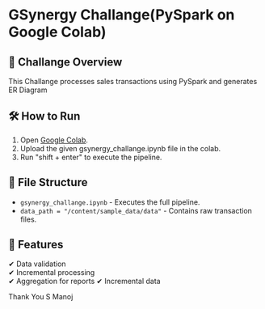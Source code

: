 # GSynergy Challange(PySpark on Google Colab)

## 📌 Challange Overview
This Challange processes sales transactions using PySpark and generates ER Diagram

## 🛠 How to Run
1. Open [Google Colab](https://colab.research.google.com/).
2. Upload the given gsynergy_challange.ipynb file in the colab.
3. Run "shift + enter" to execute the pipeline.

## 📂 File Structure
- `gsynergy_challange.ipynb` - Executes the full pipeline.
- `data_path = "/content/sample_data/data"` - Contains raw transaction files.


## 🚀 Features
✔ Data validation  
✔ Incremental processing  
✔ Aggregation for reports
✔ Incremental data

Thank You
S Manoj
